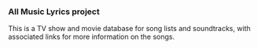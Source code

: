 ### All Music Lyrics project ###
This is a TV show and movie database for song lists and soundtracks, with associated links for more information on the songs.